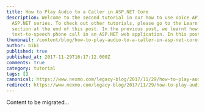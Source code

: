 ```yaml
---
title: How to Play Audio to a Caller in ASP.NET Core
description: Welcome to the second tutorial in our how to use Voice APIs with
  ASP.NET series. To check out other tutorials, please go to the Learn more
  section at the end of this post. In the previous post, we learnt how to make a
  text-to-speech phone call in an ASP.NET web application. In this post, we […]
thumbnail: /content/blog/how-to-play-audio-to-a-caller-in-asp-net-core-dr/play-audio-asp-net-core.png
author: bibi
published: true
published_at: 2017-11-29T16:17:12.000Z
comments: true
category: tutorial
tags: []
canonical: https://www.nexmo.com/legacy-blog/2017/11/29/how-to-play-audio-to-a-caller-in-asp-net-core-dr
redirect: https://www.nexmo.com/legacy-blog/2017/11/29/how-to-play-audio-to-a-caller-in-asp-net-core-dr
---
```


Content to be migrated...
